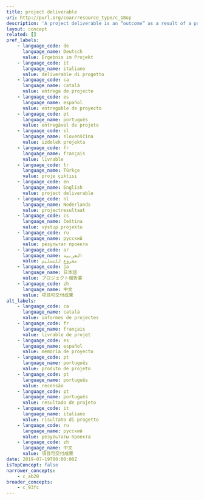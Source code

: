 ```yaml
---
title: project deliverable
uri: http://purl.org/coar/resource_type/c_18op
description: 'A project deliverable is an “outcome” as a result of a project that is intended to be delivered to a customer (e.g. funder). Examples of deliverable are report, document, work package or any other building block of an overall project. [Source: https://en.wikipedia.org/wiki/Deliverable ]'
layout: concept
related: []
pref_labels:
    - language_code: de
      language_name: Deutsch
      value: Ergebnis im Projekt
    - language_code: it
      language_name: italiano
      value: deliverable di progetto
    - language_code: ca
      language_name: català
      value: entrega de projecte
    - language_code: es
      language_name: español
      value: entregable de proyecto
    - language_code: pt
      language_name: português
      value: entregável de projeto
    - language_code: sl
      language_name: slovenščina
      value: izdelek projekta
    - language_code: fr
      language_name: français
      value: livrable
    - language_code: tr
      language_name: Türkçe
      value: proje çıktısı
    - language_code: en
      language_name: English
      value: project deliverable
    - language_code: nl
      language_name: Nederlands
      value: projectresultaat
    - language_code: cs
      language_name: čeština
      value: výstup projektu
    - language_code: ru
      language_name: русский
      value: результат проекта
    - language_code: ar
      language_name: العربية
      value: مشروع للتسليم
    - language_code: ja
      language_name: 日本語
      value: プロジェクト報告書
    - language_code: zh
      language_name: 中文
      value: 项目可交付成果
alt_labels:
    - language_code: ca
      language_name: català
      value: informes de projectes
    - language_code: fr
      language_name: français
      value: livrable de projet
    - language_code: es
      language_name: español
      value: memoria de proyecto
    - language_code: pt
      language_name: português
      value: produto de projeto
    - language_code: pt
      language_name: português
      value: recensão
    - language_code: pt
      language_name: português
      value: resultado de projeto
    - language_code: it
      language_name: italiano
      value: risultato di progetto
    - language_code: ru
      language_name: русский
      value: результаты проекта
    - language_code: zh
      language_name: 中文
      value: 項目可交付成果
date: 2019-07-19T00:00:00Z
isTopConcept: false
narrower_concepts:
    - c_ab20
broader_concepts:
    - c_93fc
---
```


